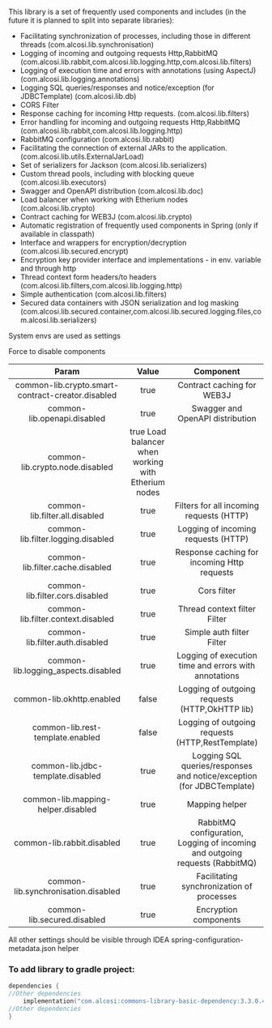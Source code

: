 This library is a set of frequently used components and includes (in the future it is planned to split into separate libraries):
- Facilitating synchronization of processes, including those in different threads (com.alcosi.lib.synchronisation)
- Logging of incoming and outgoing requests Http,RabbitMQ (com.alcosi.lib.rabbit,com.alcosi.lib.logging.http,com.alcosi.lib.filters)
- Logging of execution time and errors with annotations (using AspectJ) (com.alcosi.lib.logging.annotations)
- Logging SQL queries/responses and notice/exception (for JDBCTemplate) (com.alcosi.lib.db)
- CORS Filter
- Response caching for incoming Http requests. (com.alcosi.lib.filters)
- Error handling for incoming and outgoing requests Http,RabbitMQ (com.alcosi.lib.rabbit,com.alcosi.lib.logging.http)
- RabbitMQ configuration (com.alcosi.lib.rabbit)
- Facilitating the connection of external JARs to the application. (com.alcosi.lib.utils.ExternalJarLoad)
- Set of serializers for Jackson (com.alcosi.lib.serializers)
- Custom thread pools, including with blocking queue (com.alcosi.lib.executors)
- Swagger and OpenAPI distribution (com.alcosi.lib.doc)
- Load balancer when working with Etherium nodes (com.alcosi.lib.crypto)
- Contract caching for WEB3J (com.alcosi.lib.crypto)
- Automatic registration of frequently used components in Spring (only if available in classpath)
- Interface and wrappers for encryption/decryption (com.alcosi.lib.secured.encrypt)
- Encryption key provider interface and implementations - in env. variable and through http
- Thread context form headers/to headers (com.alcosi.lib.filters,com.alcosi.lib.logging.http)
- Simple authentication (com.alcosi.lib.filters)
- Secured data containers with JSON serialization and log masking (com.alcosi.lib.secured.container,com.alcosi.lib.secured.logging.files,com.alcosi.lib.serializers)

System envs are used as settings


Force to disable components

|                       Param                       |                        Value                        |                                   Component                                   |
|:-------------------------------------------------:|:---------------------------------------------------:|:-----------------------------------------------------------------------------:|
| common-lib.crypto.smart-contract-creator.disabled |                        true                         |                          Contract caching for WEB3J                           |
|            common-lib.openapi.disabled            |                        true                         |                       Swagger and OpenAPI distribution                        |
|          common-lib.crypto.node.disabled          | true Load balancer when working with Etherium nodes |
|          common-lib.filter.all.disabled           |                        true                         |                   Filters for all incoming requests (HTTP)                    |
|        common-lib.filter.logging.disabled         |                        true                         |                      Logging of incoming requests (HTTP)                      |
|         common-lib.filter.cache.disabled          |                        true                         |                  Response caching for incoming Http requests                  |
|          common-lib.filter.cors.disabled          |                        true                         |                                  Cors filter                                  |
|        common-lib.filter.context.disabled         |                        true                         |                         Thread context filter Filter                          |
|          common-lib.filter.auth.disabled          |                        true                         |                           Simple auth filter Filter                           |
|        common-lib.logging_aspects.disabled        |                        true                         |             Logging of execution time and errors with annotations             |
|             common-lib.okhttp.enabled             |                        false                        |                Logging of outgoing requests (HTTP,OkHTTP lib)                 |
|         common-lib.rest-template.enabled          |                        false                        |               Logging of outgoing requests (HTTP,RestTemplate)                |
|         common-lib.jdbc-template.disabled         |                        true                         |     Logging SQL queries/responses and notice/exception (for JDBCTemplate)     |
|        common-lib.mapping-helper.disabled         |                        true                         |                                Mapping helper                                 |
|            common-lib.rabbit.disabled             |                        true                         | RabbitMQ configuration,  Logging of incoming and outgoing requests (RabbitMQ) |
|        common-lib.synchronisation.disabled        |                        true                         |                   Facilitating synchronization of processes                   |
|            common-lib.secured.disabled            |                        true                         |                             Encryption components                             |

All other settings should be visible  through IDEA spring-configuration-metadata.json helper

### To add library to gradle project:

````kotlin
dependencies {
//Other dependencies
    implementation("com.alcosi:commons-library-basic-dependency:3.3.0.4.0.5")
//Other dependencies
}